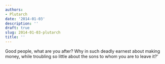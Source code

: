 ```yaml
---
authors:
- Plutarch
date: '2014-01-03'
description: ''
draft: true
slug: 2014-01-03-plutarch
title: ''
---
```

Good people, what are you after? Why in such deadly earnest about making money, while troubling so little about the sons to whom you are to leave it?’



